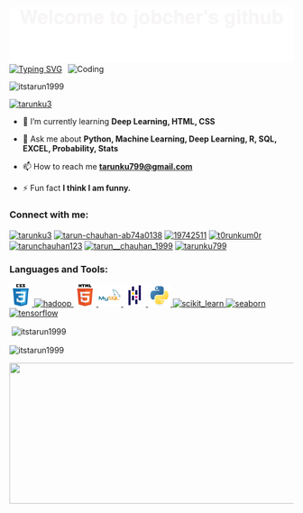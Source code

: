 ![MasterHead](https://raw.githubusercontent.com/BEPb/BEPb/0a82748f1e823282bd0c7cee804e2f23a51fcf68/assets/Bottom_up.svg)
<a href="https://git.io/typing-svg"><img src="https://readme-typing-svg.demolab.com?font=Fira+Code&duration=4000&pause=1000&color=84F7ED&width=435&lines=Hey++there+%F0%9F%91%8B+%2C+My+name+is+Tarun;I+am+passionate+about++Data+Science+;and++New++Algorithms;Always+learn+New+Things...;See+my++projects" alt="Typing SVG" /></a>
<img align="right" alt="Coding" width="400" src="https://imgs.search.brave.com/chRJ5Q0ZsQ1Ft8CK06J5dqd4SIeZMObhLhVHNjV3P0s/rs:fit:720:504:1/g:ce/aHR0cHM6Ly9taXJv/Lm1lZGl1bS5jb20v/bWF4LzE0NDAvMSoy/eE44YnpOMUdSM3NE/NFBOY1lka3hBLmdp/Zg.gif">

<p align="left"> <img src="https://komarev.com/ghpvc/?username=itstarun1999&label=Profile%20views&color=0e75b6&style=flat" alt="itstarun1999" /> </p>

<p align="left"> <a href="https://twitter.com/tarunku3" target="blank"><img src="https://img.shields.io/twitter/follow/tarunku3?logo=twitter&style=for-the-badge" alt="tarunku3" /></a> </p>

- 🌱 I’m currently learning **Deep Learning, HTML, CSS**

- 💬 Ask me about **Python, Machine Learning, Deep Learning, R, SQL, EXCEL, Probability, Stats**

- 📫 How to reach me **tarunku799@gmail.com**

- ⚡ Fun fact **I think I am funny.**

<h3 align="left">Connect with me:</h3>
<p align="left">
<a href="https://twitter.com/tarunku3" target="blank"><img align="center" src="https://raw.githubusercontent.com/rahuldkjain/github-profile-readme-generator/master/src/images/icons/Social/twitter.svg" alt="tarunku3" height="30" width="40" /></a>
<a href="https://linkedin.com/in/tarun-chauhan-ab74a0138" target="blank"><img align="center" src="https://raw.githubusercontent.com/rahuldkjain/github-profile-readme-generator/master/src/images/icons/Social/linked-in-alt.svg" alt="tarun-chauhan-ab74a0138" height="30" width="40" /></a>
<a href="https://stackoverflow.com/users/19742511" target="blank"><img align="center" src="https://raw.githubusercontent.com/rahuldkjain/github-profile-readme-generator/master/src/images/icons/Social/stack-overflow.svg" alt="19742511" height="30" width="40" /></a>
<a href="https://kaggle.com/t0runkum0r" target="blank"><img align="center" src="https://raw.githubusercontent.com/rahuldkjain/github-profile-readme-generator/master/src/images/icons/Social/kaggle.svg" alt="t0runkum0r" height="30" width="40" /></a>
<a href="https://fb.com/tarunchauhan123" target="blank"><img align="center" src="https://raw.githubusercontent.com/rahuldkjain/github-profile-readme-generator/master/src/images/icons/Social/facebook.svg" alt="tarunchauhan123" height="30" width="40" /></a>
<a href="https://instagram.com/tarun__chauhan_1999" target="blank"><img align="center" src="https://raw.githubusercontent.com/rahuldkjain/github-profile-readme-generator/master/src/images/icons/Social/instagram.svg" alt="tarun__chauhan_1999" height="30" width="40" /></a>
<a href="https://www.hackerrank.com/tarunku799" target="blank"><img align="center" src="https://raw.githubusercontent.com/rahuldkjain/github-profile-readme-generator/master/src/images/icons/Social/hackerrank.svg" alt="tarunku799" height="30" width="40" /></a>
</p>

<h3 align="left">Languages and Tools:</h3>
<p align="left"> <a href="https://www.w3schools.com/css/" target="_blank" rel="noreferrer"> <img src="https://raw.githubusercontent.com/devicons/devicon/master/icons/css3/css3-original-wordmark.svg" alt="css3" width="40" height="40"/> </a> <a href="https://hadoop.apache.org/" target="_blank" rel="noreferrer"> <img src="https://www.vectorlogo.zone/logos/apache_hadoop/apache_hadoop-icon.svg" alt="hadoop" width="40" height="40"/> </a> <a href="https://www.w3.org/html/" target="_blank" rel="noreferrer"> <img src="https://raw.githubusercontent.com/devicons/devicon/master/icons/html5/html5-original-wordmark.svg" alt="html5" width="40" height="40"/> </a> <a href="https://www.mysql.com/" target="_blank" rel="noreferrer"> <img src="https://raw.githubusercontent.com/devicons/devicon/master/icons/mysql/mysql-original-wordmark.svg" alt="mysql" width="40" height="40"/> </a> <a href="https://pandas.pydata.org/" target="_blank" rel="noreferrer"> <img src="https://raw.githubusercontent.com/devicons/devicon/2ae2a900d2f041da66e950e4d48052658d850630/icons/pandas/pandas-original.svg" alt="pandas" width="40" height="40"/> </a> <a href="https://www.python.org" target="_blank" rel="noreferrer"> <img src="https://raw.githubusercontent.com/devicons/devicon/master/icons/python/python-original.svg" alt="python" width="40" height="40"/> </a> <a href="https://scikit-learn.org/" target="_blank" rel="noreferrer"> <img src="https://upload.wikimedia.org/wikipedia/commons/0/05/Scikit_learn_logo_small.svg" alt="scikit_learn" width="40" height="40"/> </a> <a href="https://seaborn.pydata.org/" target="_blank" rel="noreferrer"> <img src="https://seaborn.pydata.org/_images/logo-mark-lightbg.svg" alt="seaborn" width="40" height="40"/> </a> <a href="https://www.tensorflow.org" target="_blank" rel="noreferrer"> <img src="https://www.vectorlogo.zone/logos/tensorflow/tensorflow-icon.svg" alt="tensorflow" width="40" height="40"/> </a> </p>

<p>&nbsp;<img align="center" src="https://github-readme-stats.vercel.app/api?username=itstarun1999&show_icons=true&locale=en" alt="itstarun1999" /></p>

<p><img align="center" src="https://github-readme-streak-stats.herokuapp.com/?user=itstarun1999&" alt="itstarun1999" /></p>
<img src="https://raw.githubusercontent.com/BEPb/BEPb/194bc176c0b3f2ef01a883ff206499b86c5ce72f/assets/Bottom_down.svg" width="4000" height="250" />
